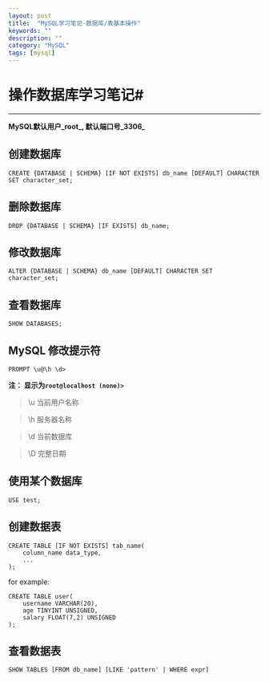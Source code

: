 ```yaml
---
layout: post
title:  "MySQL学习笔记-数据库/表基本操作"
keywords: ""
description: ""
category: "MySQL" 
tags: [mysql]
---
```


# 操作数据库学习笔记#
---

**MySQL默认用户_root_, 默认端口号_3306_**


## 创建数据库

	CREATE {DATABASE | SCHEMA} [IF NOT EXISTS] db_name [DEFAULT] CHARACTER SET character_set;

## 删除数据库

	DROP {DATABASE | SCHEMA} [IF EXISTS] db_name;

## 修改数据库

	ALTER {DATABASE | SCHEMA} db_name [DEFAULT] CHARACTER SET character_set;

## 查看数据库

	SHOW DATABASES;

<!-- more -->

## MySQL 修改提示符

	PROMPT \u@\h \d>

**注： 显示为`root@localhost (none)>`**

> \u 当前用户名称

> \h 服务器名称

> \d 当前数据库

> \D 完整日期

## 使用某个数据库

	USE test;

## 创建数据表

	CREATE TABLE [IF NOT EXISTS] tab_name(
	    column_name data_type,
		...
	);

for example:

	CREATE TABLE user(
	    username VARCHAR(20),
		age TINYINT UNSIGNED,
		salary FLOAT(7,2) UNSIGNED
	);

## 查看数据表

	SHOW TABLES [FROM db_name] [LIKE 'pattern' | WHERE expr]
